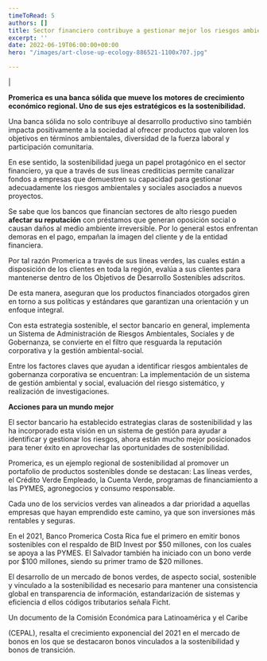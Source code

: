 ```yaml
---
timeToRead: 5
authors: []
title: Sector financiero contribuye a gestionar mejor los riesgos ambientales y sociales
excerpt: ''
date: 2022-06-19T06:00:00+00:00
hero: "/images/art-close-up-ecology-886521-1100x707.jpg"

---
```

|

**Promerica es una banca sólida que mueve los motores de crecimiento económico regional. Uno de sus ejes estratégicos es la sostenibilidad.**

Una banca sólida no solo contribuye al desarrollo productivo sino también impacta positivamente a la sociedad al ofrecer productos que valoren los objetivos en términos ambientales, diversidad de la fuerza laboral y participación comunitaria.

En ese sentido, la sostenibilidad juega un papel protagónico en el sector financiero, ya que a través de sus líneas crediticias permite canalizar fondos a empresas que demuestren su capacidad para gestionar adecuadamente los riesgos ambientales y sociales asociados a nuevos proyectos.

Se sabe que los bancos que financían sectores de alto riesgo pueden **afectar su reputación** con préstamos que generan oposición social o causan daños al medio ambiente irreversible. Por lo general estos enfrentan demoras en el pago, empañan la imagen del cliente y de la entidad financiera.

Por tal razón Promerica a través de sus líneas verdes, las cuales están a disposición de los clientes en toda la región, evalúa a sus clientes para mantenerse dentro de los Objetivos de Desarrollo Sostenibles adscritos.

De esta manera, aseguran que los productos financiados otorgados giren en torno a sus políticas y estándares que garantizan una orientación y un enfoque integral.

Con esta estrategia sostenible, el sector bancario en general, implementa un Sistema de Administración de Riesgos Ambientales, Sociales y de Gobernanza, se convierte en el filtro que resguarda la reputación corporativa y la gestión ambiental-social.

Entre los factores claves que ayudan a identificar riesgos ambientales de gobernanza corporativa se encuentran: La implementación de un sistema de gestión ambiental y social, evaluación del riesgo sistemático, y realización de investigaciones.

**Acciones para un mundo mejor**

El sector bancario ha establecido estrategias claras de sostenibilidad y las ha incorporado esta visión en un sistema de gestión para ayudar a identificar y gestionar los riesgos, ahora están mucho mejor posicionados para tener éxito en aprovechar las oportunidades de sostenibilidad.

Promerica, es un ejemplo regional de sostenibilidad al promover un portafolio de productos sostenibles donde se destacan: Las líneas verdes, el Crédito Verde Empleado, la Cuenta Verde, programas de financiamiento a las PYMES, agronegocios y consumo responsable.

Cada uno de los servicios verdes van alineados a dar prioridad a aquellas empresas que hayan emprendido este camino, ya que son inversiones más rentables y seguras.

En el 2021, Banco Promerica Costa Rica fue el primero en emitir bonos sostenibles con el respaldo de BID Invest por $50 millones, con los cuales se apoya a las PYMES. El Salvador también ha iniciado con un bono verde por $100 millones, siendo su primer tramo de $20 millones.

El desarrollo de un mercado de bonos verdes, de aspecto social, sostenible y vinculado a la sostenibilidad es necesario para mantener una consistencia global en transparencia de información, estandarización de sistemas y eficiencia d ellos códigos tributarios señala Ficht.

Un documento de la Comisión Económica para Latinoamérica y el Caribe

(CEPAL), resalta el crecimiento exponencial del 2021 en el mercado de bonos en los que se destacaron bonos vinculados a la sostenibilidad y bonos de transición.